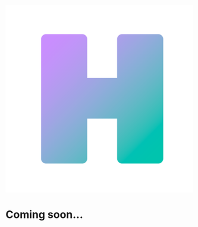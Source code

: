 <link type="text/css" rel="stylesheet" href="/stylesheets/main.css" />

<div id=main>
  <div id=logo_stack>
    <img class=icon src='media/icon.png'/>
  </div>
  <div id=main_text>
    <h1>Coming soon...</h1>
  </div>
</div>